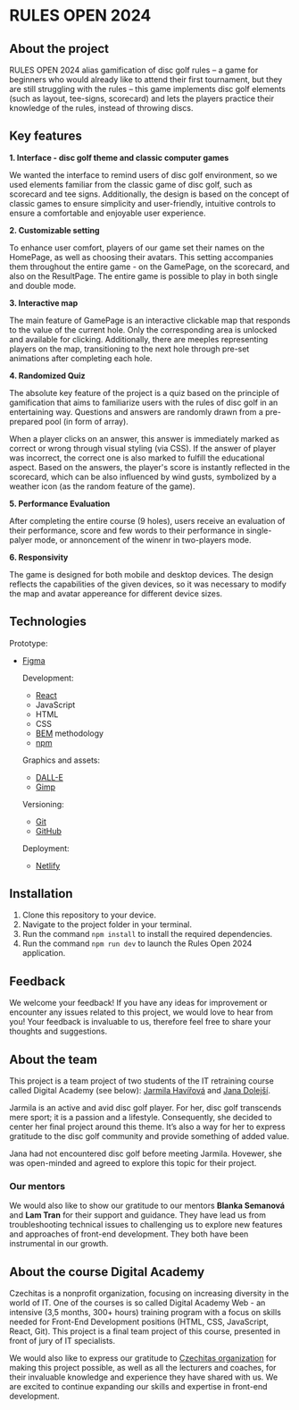 # RULES OPEN 2024

## About the project

RULES OPEN 2024 alias gamification of disc golf rules – a game for beginners who would already like to attend their first tournament, but they are still struggling with the rules – this game implements disc golf elements (such as layout, tee-signs, scorecard) and lets the players practice their knowledge of the rules, instead of throwing discs.

## Key features

**1. Interface - disc golf theme and classic computer games**

We wanted the interface to remind users of disc golf environment, so we used elements familiar from the classic game of disc golf, such as scorecard and tee signs. Additionally, the design is based on the concept of classic games to ensure simplicity and user-friendly, intuitive controls to ensure a comfortable and enjoyable user experience.

**2. Customizable setting**

To enhance user comfort, players of our game set their names on the HomePage, as well as choosing their avatars. This setting accompanies them throughout the entire game - on the GamePage, on the scorecard, and also on the ResultPage. The entire game is possible to play in both single and double mode.

**3. Interactive map**

The main feature of GamePage is an interactive clickable map that responds to the value of the current hole. Only the corresponding area is unlocked and available for clicking. Additionally, there are meeples representing players on the map, transitioning to the next hole through pre-set animations after completing each hole.

**4. Randomized Quiz**

The absolute key feature of the project is a quiz based on the principle of gamification that aims to familiarize users with the rules of disc golf in an entertaining way. Questions and answers are randomly drawn from a pre-prepared pool (in form of array).

When a player clicks on an answer, this answer is immediately marked as correct or wrong through visual styling (via CSS). If the answer of player was incorrect, the correct one is also marked to fulfill the educational aspect. Based on the answers, the player's score is instantly reflected in the scorecard, which can be also influenced by wind gusts, symbolized by a weather icon (as the random feature of the game).

**5. Performance Evaluation**

After completing the entire course (9 holes), users receive an evaluation of their performance, score and few words to their performance in single-palyer mode, or annoncement of the winenr in two-players mode.

**6. Responsivity**

The game is designed for both mobile and desktop devices. The design reflects the capabilities of the given devices, so it was necessary to modify the map and avatar appereance for different device sizes.

## Technologies

Prototype:

- [Figma](https://www.figma.com)

  Development:

  - [React](https://react.dev/)
  - JavaScript
  - HTML
  - CSS
  - [BEM](https://getbem.com/) methodology
  - [npm](https://www.npmjs.com/)

  Graphics and assets:

  - [DALL-E](https://openai.com/index/dall-e-3/)
  - [Gimp](https://www.gimp.org/)

  Versioning:

  - [Git](https://git-scm.com/)
  - [GitHub](https://github.com)

  Deployment:

  - [Netlify](https://www.netlify.com/)

## Installation

1. Clone this repository to your device.
2. Navigate to the project folder in your terminal.
3. Run the command `npm install` to install the required dependencies.
4. Run the command `npm run dev` to launch the Rules Open 2024 application.

## Feedback

We welcome your feedback! If you have any ideas for improvement or encounter any issues related to this project, we would love to hear from you! Your feedback is invaluable to us, therefore feel free to share your thoughts and suggestions.

## About the team

This project is a team project of two students of the IT retraining course called Digital Academy (see below): [Jarmila Havířová](https://github.com/jarmilahavirova) and [Jana Dolejší](https://github.com/JanaDolejsi).

Jarmila is an active and avid disc golf player. For her, disc golf transcends mere sport; it is a passion and a lifestyle. Consequently, she decided to center her final project around this theme. It’s also a way for her to express gratitude to the disc golf community and provide something of added value.

Jana had not encountered disc golf before meeting Jarmila. Hovewer, she was open-minded and agreed to explore this topic for their project.

### Our mentors

We would also like to show our gratitude to our mentors **Blanka Semanová** and **Lam Tran** for their support and guidance. They have lead us from troubleshooting technical issues to challenging us to explore new features and approaches of front-end development. They both have been instrumental in our growth.

## About the course Digital Academy

Czechitas is a nonprofit organization, focusing on increasing diversity in the world of IT. One of the courses is so called Digital Academy Web - an intensive (3,5 months, 300+ hours) training program with a focus on skills needed for Front-End Development positions (HTML, CSS, JavaScript, React, Git). This project is a final team project of this course, presented in front of jury of IT specialists.

We would also like to express our gratitude to [Czechitas organization](https://www.czechitas.cz) for making this project possible, as well as all the lecturers and coaches, for their invaluable knowledge and experience they have shared with us. We are excited to continue expanding our skills and expertise in front-end development.

